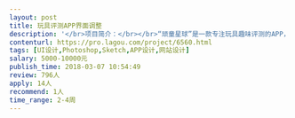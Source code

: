 ```yaml
---                
layout: post       
title: 玩具评测APP界面调整           
description: '</br>项目简介：</br></br>“顽童星球”是一款专注玩具趣味评测的APP，目前以完成大部分开发（正在测试阶段），由于项目变动，之前的设计已经无法完美展现APP界面（码农表示对界面无感）！所以目前需要一位资深的设计师对APP中现有的界面进行微调！</br></br>工作内容：</br></br>1.调整现有APP的配色、字体规格、整体样式风格！</br>2.对需要调整的界面做出对应的修改文档，文档内容包括阴影、色号等具体的元素</br>3.在APP调整后的风格的基础上，设计一张默认加载图和部分提示图</br>'     
contenturl: https://pro.lagou.com/project/6560.html      
tags: [UI设计,Photoshop,Sketch,APP设计,网站设计]            
salary: 5000-10000元          
publish_time: 2018-03-07 10:54:49         
review: 796人                   
apply: 14人                   
recommend: 1人                   
time_range: 2-4周              
---                 
```

